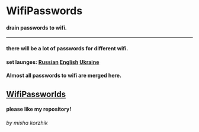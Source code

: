 # WifiPasswords
#### drain passwords to wifi.

---
#### there will be a lot of passwords for different wifi.

#### set launges: <a href="Read/README_RU.md">Russian</a> <a href="Read/README_EN.md">English</a> <a href="Read/README_UA.md">Ukraine</a>

#### Almost all passwords to wifi are merged here.

<a href="https://github.com/mishakorzik/WifiPasswords/blob/main/Passworlds.txt">WifiPassworlds</a>
----

#### please like my repository!
###### by misha korzhik
